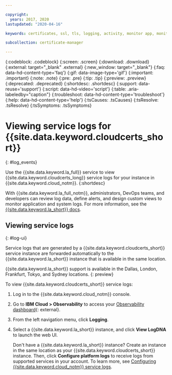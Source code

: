 ```yaml
---

copyright:
  years: 2017, 2020
lastupdated: "2020-04-16"

keywords: certificates, ssl, tls, logging, activity, monitor app, monitor certificates

subcollection: certificate-manager

---
```


{:codeblock: .codeblock}
{:screen: .screen}
{:download: .download}
{:external: target="_blank" .external}
{:new_window: target="_blank"}
{:faq: data-hd-content-type='faq'}
{:gif: data-image-type='gif'}
{:important: .important}
{:note: .note}
{:pre: .pre}
{:tip: .tip}
{:preview: .preview}
{:deprecated: .deprecated}
{:shortdesc: .shortdesc}
{:support: data-reuse='support'}
{:script: data-hd-video='script'}
{:table: .aria-labeledby="caption"}
{:troubleshoot: data-hd-content-type='troubleshoot'}
{:help: data-hd-content-type='help'}
{:tsCauses: .tsCauses}
{:tsResolve: .tsResolve}
{:tsSymptoms: .tsSymptoms}



# Viewing service logs for {{site.data.keyword.cloudcerts_short}}
{: #log_events}

Use the {{site.data.keyword.la_full}} service to view {{site.data.keyword.cloudcerts_long}} service logs for your instance in {{site.data.keyword.cloud_notm}}.
{:shortdesc}

With {{site.data.keyword.la_full_notm}}, administrators, DevOps teams, and developers can review log data, define alerts, and design custom views to monitor application and system logs. For more information, see the [{{site.data.keyword.la_short}} docs](/docs/Log-Analysis-with-LogDNA?topic=LogDNA-getting-started).

## Viewing service logs
{: #log-ui}

Service logs that are generated by a {{site.data.keyword.cloudcerts_short}} service instance are forwarded automatically to the {{site.data.keyword.la_short}} instance that is available in the same location. 

{{site.data.keyword.la_short}} support is available in the Dallas, London, Frankfurt, Tokyo, and Sydney locations.
{: preview} 

To view {{site.data.keyword.cloudcerts_short}} service logs:

1. Log in to the {{site.data.keyword.cloud_notm}} console.
2. Go to **IBM Cloud > Observability** to access your [Observability dashboard](https://{DomainName}/observe){: external}.
3. From the left navigation menu, click **Logging**.
4. Select a {{site.data.keyword.la_short}} instance, and click **View LogDNA** to launch the web UI.

   Don't have a {{site.data.keyword.la_short}} instance? Create an instance in the same location as your {{site.data.keyword.cloudcerts_short}} instance. Then, click **Configure platform logs** to receive logs from supported services in your account. To learn more, see [Configuring {{site.data.keyword.cloud_notm}} service logs](/docs/Log-Analysis-with-LogDNA?topic=LogDNA-config_svc_logs#config_svc_logs_ui).